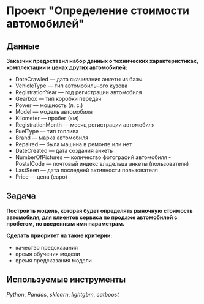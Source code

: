 # Проект "Определение стоимости автомобилей"

## Данные

**Заказчик предоставил набор данных о технических характеристиках, комплектации и ценах других автомобилей:**

- DateCrawled — дата скачивания анкеты из базы
- VehicleType — тип автомобильного кузова
- RegistrationYear — год регистрации автомобиля
- Gearbox — тип коробки передач
- Power — мощность (л. с.)
- Model — модель автомобиля
- Kilometer — пробег (км)
- RegistrationMonth — месяц регистрации автомобиля
- FuelType — тип топлива
- Brand — марка автомобиля
- Repaired — была машина в ремонте или нет
- DateCreated — дата создания анкеты
- NumberOfPictures — количество фотографий автомобиля
 -PostalCode — почтовый индекс владельца анкеты (пользователя)
- LastSeen — дата последней активности пользователя
- Price — цена (евро)

## Задача
**Построить модель, которая будет определять рыночную стоимость автомобиля, для клиентов сервиса по продаже автомобилей с пробегом, по введенным ими параметрам.**

**Сделать приоритет на такие критерии:**
- качество предсказания
- время обучения модели
- время предсказания модели

## Используемые инструменты
*Python*, *Pandas*, *sklearn*, *lightgbm*, *catboost*
